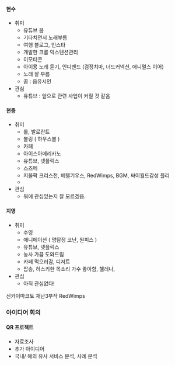 
#### 현수
- 취미
	- 유튜브 봄
	- 기타치면서 노래부름
	- 여행 블로그, 인스타
	- 개발한 크롬 익스텐션관리
	- 이모티콘
	- 아이묭 노래 듣기, 인디밴드 (검정치마, 너드커넥션, 애니멀스 이어)
	- 노래 잘 부름
	- 꿈 : 음유시인
- 관심
	- 유튜브 : 앞으로 관련 사업이 커질 것 같음

#### 현중
- 취미
	- 롤, 발로란트
	- 볼링 ( 하우스볼 )
	- 카페
	- 아이스아메리카노
	- 유튜브, 넷플릭스
	- 스즈메
	- 지올팍 크리스천, 베텔기우스, RedWimps, BGM, 싸이월드감성 플리
	- 
- 관심
	- 뭐에 관심있는지 잘 모르겠음.

#### 지영
- 취미
	- 수영
	- 애니메이션 ( 명탐정 코난, 원피스 )
	- 유튜브, 넷플릭스
	- 농사 가끔 도와드림
	- 카페 먹으러감, 디저트
	- 팝송, 허스키한 목소리 가수 좋아함, 헬레나, 
- 관심
	- 아직 관심없다!

신카이마코토 재난3부작 RedWimps

### 아이디어 회의
#### QR 프로젝트
- 자료조사
- 추가 아이디어
- 국내/ 해외 유사 서비스 분석, 사례 분석

